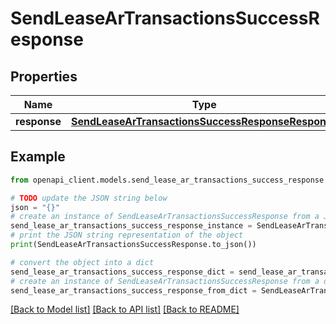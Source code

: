 # SendLeaseArTransactionsSuccessResponse


## Properties

Name | Type | Description | Notes
------------ | ------------- | ------------- | -------------
**response** | [**SendLeaseArTransactionsSuccessResponseResponse**](SendLeaseArTransactionsSuccessResponseResponse.md) |  | 

## Example

```python
from openapi_client.models.send_lease_ar_transactions_success_response import SendLeaseArTransactionsSuccessResponse

# TODO update the JSON string below
json = "{}"
# create an instance of SendLeaseArTransactionsSuccessResponse from a JSON string
send_lease_ar_transactions_success_response_instance = SendLeaseArTransactionsSuccessResponse.from_json(json)
# print the JSON string representation of the object
print(SendLeaseArTransactionsSuccessResponse.to_json())

# convert the object into a dict
send_lease_ar_transactions_success_response_dict = send_lease_ar_transactions_success_response_instance.to_dict()
# create an instance of SendLeaseArTransactionsSuccessResponse from a dict
send_lease_ar_transactions_success_response_from_dict = SendLeaseArTransactionsSuccessResponse.from_dict(send_lease_ar_transactions_success_response_dict)
```
[[Back to Model list]](../README.md#documentation-for-models) [[Back to API list]](../README.md#documentation-for-api-endpoints) [[Back to README]](../README.md)


